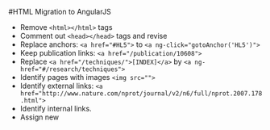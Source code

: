 #HTML Migration to AngularJS

- Remove `<html></html>` tags
- Comment out `<head></head>` tags and revise
- Replace anchors: `<a href="#HL5">` to `<a ng-click="gotoAnchor('HL5')">`
- Keep publication links: `<a href="/publication/10608">`
- Replace `<a href="/techniques/">[INDEX]</a>` by `<a ng-href="#/research/techniques">`
- Identify pages with images `<img src="">`
- Identify external links: `<a href="http://www.nature.com/nprot/journal/v2/n6/full/nprot.2007.178.html">`
- Identify internal links.
- Assign new <URLs class=""></URLs>
